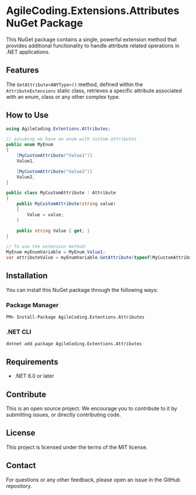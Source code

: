 ﻿# AgileCoding.Extensions.Attributes NuGet Package

This NuGet package contains a single, powerful extension method that provides additional functionality to handle attribute related operations in .NET applications.

## Features

The `GetAttribute<ANYType>()` method, defined within the `AttributeExtensions` static class, retrieves a specific attribute associated with an enum, class or any other complex type.

## How to Use

```csharp
using AgileCoding.Extentions.Attributes;

// assuming we have an enum with custom attributes
public enum MyEnum
{
    [MyCustomAttribute("Value1")]
    Value1,

    [MyCustomAttribute("Value2")]
    Value2,
}

public class MyCustomAttribute : Attribute
{
    public MyCustomAttribute(string value)
    {
        Value = value;
    }

    public string Value { get; }
}

// To use the extension method:
MyEnum myEnumVariable = MyEnum.Value1;
var attributeValue = myEnumVariable.GetAttribute(typeof(MyCustomAttribute));
```

## Installation

You can install this NuGet package through the following ways:

### Package Manager

```
PM> Install-Package AgileCoding.Extentions.Attributes
```

### .NET CLI

```
dotnet add package AgileCoding.Extentions.Attributes
```

## Requirements

- .NET 6.0 or later

## Contribute

This is an open source project. We encourage you to contribute to it by submitting issues, or directly contributing code.

## License

This project is licensed under the terms of the MIT license.

## Contact

For questions or any other feedback, please open an issue in the GitHub repository.